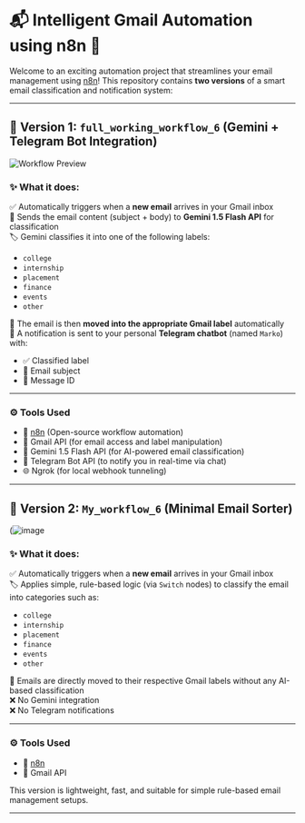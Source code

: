 # 📬 Intelligent Gmail Automation using n8n 🚀

Welcome to an exciting automation project that streamlines your email management using [n8n](https://n8n.io/)! This repository contains **two versions** of a smart email classification and notification system:

---

## 🧠 Version 1: `full_working_workflow_6` (Gemini + Telegram Bot Integration)
![Workflow Preview](https://github.com/user-attachments/assets/f41255e1-0584-43ee-ace1-d3cf29a53cbc)

### ✨ What it does:

✅ Automatically triggers when a **new email** arrives in your Gmail inbox  
🧠 Sends the email content (subject + body) to **Gemini 1.5 Flash API** for classification  
🏷️ Gemini classifies it into one of the following labels:
- `college`
- `internship`
- `placement`
- `finance`
- `events`
- `other`

📌 The email is then **moved into the appropriate Gmail label** automatically  
📢 A notification is sent to your personal **Telegram chatbot** (named `Marko`) with:
- ✅ Classified label
- 📨 Email subject
- 🧾 Message ID

---

### ⚙️ Tools Used

- 🔗 [n8n](https://n8n.io/) (Open-source workflow automation)
- 💌 Gmail API (for email access and label manipulation)
- 🔮 Gemini 1.5 Flash API (for AI-powered email classification)
- 🤖 Telegram Bot API (to notify you in real-time via chat)
- 🌐 Ngrok (for local webhook tunneling)

---

## 🧩 Version 2: `My_workflow_6` (Minimal Email Sorter)
(![image](https://github.com/user-attachments/assets/c935f088-2c85-4dfd-9099-8a174352ec43)


### ✨ What it does:

✅ Automatically triggers when a **new email** arrives in your Gmail inbox  
🏷️ Applies simple, rule-based logic (via `Switch` nodes) to classify the email into categories such as:
- `college`
- `internship`
- `placement`
- `finance`
- `events`
- `other`

📌 Emails are directly moved to their respective Gmail labels without any AI-based classification  
❌ No Gemini integration  
❌ No Telegram notifications

---

### ⚙️ Tools Used

- 🔗 [n8n](https://n8n.io/)
- 💌 Gmail API

This version is lightweight, fast, and suitable for simple rule-based email management setups.

---

